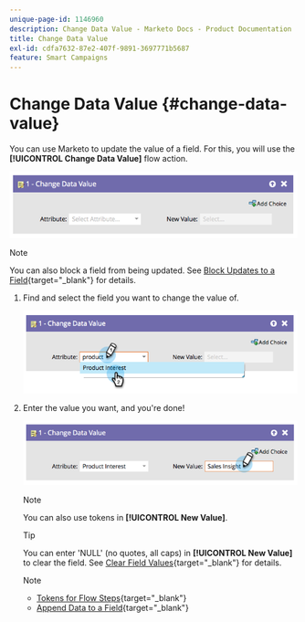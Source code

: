 ```yaml
---
unique-page-id: 1146960
description: Change Data Value - Marketo Docs - Product Documentation
title: Change Data Value
exl-id: cdfa7632-87e2-407f-9891-3697771b5687
feature: Smart Campaigns
---
```

# Change Data Value {#change-data-value}

You can use Marketo to update the value of a field. For this, you will use the **[!UICONTROL Change Data Value]** flow action.

![](assets/change-data-value-1.png)

>[!NOTE]
>
>You can also block a field from being updated. See [Block Updates to a Field](/help/marketo/product-docs/administration/field-management/block-updates-to-a-field.md){target="_blank"} for details.

1. Find and select the field you want to change the value of.

   ![](assets/change-data-value-2.png)

1. Enter the value you want, and you're done!

   ![](assets/change-data-value-3.png)

   >[!NOTE]
   >
   >You can also use tokens in **[!UICONTROL New Value]**.

   >[!TIP]
   >
   >You can enter 'NULL' (no quotes, all caps) in **[!UICONTROL New Value]** to clear the field. See [Clear Field Values](/help/marketo/product-docs/core-marketo-concepts/smart-campaigns/flow-actions/clear-field-values.md){target="_blank"} for details.

   >[!NOTE]
   >
   >* [Tokens for Flow Steps](/help/marketo/product-docs/core-marketo-concepts/smart-campaigns/flow-actions/use-tokens-in-flow-steps.md){target="_blank"}
   >* [Append Data to a Field](/help/marketo/product-docs/core-marketo-concepts/smart-campaigns/flow-actions/append-data-to-a-field.md){target="_blank"}
